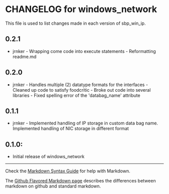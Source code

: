 # CHANGELOG for windows_network

This file is used to list changes made in each version of sbp_win_ip.

0.2.1
-----
- jrnker - Wrapping come code into execute statements
		 - Reformatting readme.md 

0.2.0
-----
- jrnker - Handles multiple (2) datatype formats for the interfaces
		 - Cleaned up code to satisfy foodcritic
		 - Broke out code into several libraries
		 - Fixed spelling error of the 'databag_name' attribute

0.1.1
-----
- jrnker - Implemented handling of IP storage in custom data bag name. 
		   Implemented handling of NIC storage in different format

## 0.1.0:

* Initial release of windows_network

- - -
Check the [Markdown Syntax Guide](http://daringfireball.net/projects/markdown/syntax) for help with Markdown.

The [Github Flavored Markdown page](http://github.github.com/github-flavored-markdown/) describes the differences between markdown on github and standard markdown.
